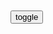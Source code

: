 ```note
```

<table id="tbc" style="white-space: pre-wrap">
</table>
<button onclick="toggleb()">toggle</button>
<pre id="prr" style="display: none">
<!-- 🍅<br>　<hr>🍑 -->

zg女校长：送1800名女学生走出大山，背后却看哭很多人
https://baijiahao.baidu.com/s?id=1702192433452233366&wfr=spider&for=pc

赴考前，一身病痛的张桂梅带领着孩子们高呼着她们的宣誓词：
“我生来就是高山而非溪流 ，我欲于群峰之巅俯视平庸的沟壑。我生来就是人杰而非草芥，我站在伟人之肩藐视卑微的懦夫。

她说，“我有一个规矩，（学生）走出这个学校以后，就不要老回头看这个学校，老惦记着这个学校，你要往前走。

她最爱的小家就这样被摧毁了。
丈夫去世后，张桂梅彻底崩溃了，她过得浑浑噩噩，只是简单的“活着”而已。

其中一个男孩，母亲二胎生产时没有去医院，在家大出血，弥留之际想见丈夫最后一面，却被婆婆嫌弃不吉利而拒绝了。
丈夫也日日自责后悔喝酒度日，在田里淹死了。
听到这样的故事，张桂梅说，“我就很恨这个老婆婆”，她遗憾当地人因为未受教育而导致的“愚昧和落后

这样的悲剧让张桂梅大受震撼，在她看来，一个母亲的愚昧往往会影响几代人，而在大山里，贫困的女孩却几乎没有读书的机会。

有的女孩从课堂上消失了”
到华坪县教书后，张桂梅发现，“很多女孩读着读着就不见了。”
原来，有的女孩被家里叫回去忙农活了，有的出去打工给家里赚钱了，而有的更是小小年纪就嫁人给家里换取彩礼了......
她们还没有看过外面的世界，没有体验过大山外的精彩，追逐不了梦想和远方，未来的命运就已经被圈死了。

一个13岁的女孩，父母为了3万元的彩礼，竟然逼她辍学嫁人，女孩哭喊着，“我要读书，不想嫁人”也无济于事。

全球的成年文盲中，有63%是女性。
而在我g，全g的失学孩子中有三分之二是女孩。
还有一次家访，女孩已经到了高三最关键的时刻，而她弟弟念初二，父母却把她留在家里干苦活，反而把儿子送去补习，

张桂梅认为，培养一个女孩，能改变三代人的命运。

看完29岁跳楼妈妈的遗书，终于明白了张桂梅为何看不起全职太太
https://xw.qq.com/cmsid/20210425A09I4U00

在如今的某些农村地区，“女子无才便是德”、“结婚生子才是女人的使命”等观点仍然深入人心，对女孩子的教育和培养也仍然十分落后。

对于没有接受过更多教育的杨某燕来说，她痛恨的可能只是丈夫与公婆。但是对于当今sh的众多女性来说，痛恨的应该是束缚个人独立发展的“家庭”。
“刚开始我没有同事，后来没有朋友，到了现在没有了自我。

每一位准备成为全职太太的女性都应该有危机意识：如果心甘情愿地放弃了在社会上生存的技能，那或许有一天你将被逼无奈走上一条不归路。

你看男的在外面找小三的多少啊，
你和他时间长没有共同语言，
你被sh所淘汰了，
整个把你控制在原来的那个水准上了，
磨来磨去原来水准都没有了，
所以我最反对当这个全职

https://inews.gtimg.com/newsapp_bt/0/13454332958/

校长张桂梅：患17种疾病坚持上课，让1600多名女生走出大山
https://new.qq.com/omn/20210719/20210719A00OKS00.html

看见更大的世界
https://inews.gtimg.com/newsapp_bt/0/13781736541/

张桂梅最新状态曝光，看哭所有人：我送走150名学生，没有一个人跟我告别
https://www.163.com/dy/article/GCURVJF305463GSF.html

担任“儿童之家”福利院院长的几年，张桂梅深深的意识到了母亲对孩子成长的教育性。
“每一个孤儿背后都有一个悲剧性的母亲，有杀死家暴丈夫获刑的母亲，有因重男轻女陋习导致分娩死亡的母亲，有与丈夫感情不和离家出走的母亲。

一个女孩可以影响三代人。”如今张桂梅在采访中说道这句话，依然非常激动。
“我要通过读书改变她的命运，改变她家里的命运，改变她三代人的命运。

每当这样“反人性”的教育方式被外界质疑时，张桂梅都会回应：“人家认为刷题不好，可我们没有办法，不这样孩子就去不了浙大、厦大、武大和川大。

大山里的孩子从出生就比别的孩子落后一大截，她们人生的容错率几乎为零。
只有用最笨拙和最有用的方法，才能让自己真正的走出去。

她们没有知识、没有见识和阅历，被丈夫辱骂、家暴欺负，也无法给孩子带去良好的生活环境。
如此一遍遍的恶性循环。

解决低素质母亲
低素质孩儿这种恶性循环
https://nimg.ws.126.net/?url=http%3A%2F%2Fdingyue.ws.126.net%2F2021%2F0620%2F70abeeccj00quzqrc001dc000gt00m9c.jpg&thumbnail=650x2147483647&quality=80&type=jpg

这样的事情不是少数，还有女性因为被同村的男性进行语言和行为上的过线。
认为自己不干净，近而结束掉自己的生命。
这让张桂梅感到悲痛又愤恨。
正是知识的缺乏和无知，才让她们做出如此愚昧的行为。

对于大山里那些女孩的未来。
张桂梅同样很执拗，不准学生回来看望，更不能送礼。

在华坪女高，张桂梅规定毕业的学生不准再回来。
走出这里，就意味着和过去的生活说了再见，要看向的是未来。
对于张桂梅来说，她们自己真的过得好，远比回来看望更加的重要。

有人说这个gj不好，有人在让这个gj变得更好。
张桂梅就是后者。

华坪女高的校训，更是激昂有力。
我生来就是高山而非溪流，我欲于群峰之巅俯视平庸的沟壑。我生来就是人杰而非草芥，我站在伟人之肩藐视卑微的懦夫。

<!-- 🍅<br>　<hr>🍑 -->
</pre>

```tip
```

<script src="https://cdn.jsdelivr.net/npm/jquery@3.5.1/dist/jquery.min.js"></script>

<link rel="stylesheet" href="https://cdn.jsdelivr.net/gh/fancyapps/fancybox@3.5.7/dist/jquery.fancybox.min.css" />
<script src="https://cdn.jsdelivr.net/gh/fancyapps/fancybox@3.5.7/dist/jquery.fancybox.min.js"></script>

<script type="text/javascript">

setTimeout(function(){
  tbc.innerHTML = parseURL(prr.innerHTML);
},0);

var __urlRegex = /(\b(https?|ftp|file):\/\/[-A-Z0-9+&@#\/%?=~_|!:,.;]*[-A-Z0-9+&@#\/%=~_|])/ig;
var __imgRegex = /\.(?:jpe?g|gif|png)$/i;

function parseURL($string){

    var exp = __urlRegex;
    return $string.replace(exp,function(match){
            __imgRegex.lastIndex=0;
            if(__imgRegex.test(match)){
                return '<a data-fancybox="gallery" href="' + match.replace("/p=700", "")
                 + '"><img src="' + match.replace("/p=700", "")+'" width="64"></a>';
            }
            else{
                return '<a href="' + match + '" target="_blank">' + match + '</a>';
            }
        }
    );
}

function toggleb() {
  var x = document.getElementById("prr");
  if (x.style.display === "none") {
    x.style.display = "";
  } else {
    x.style.display = "none";
  }
}

</script>

